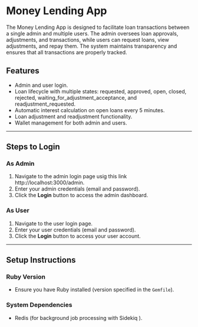 # Money Lending App

The Money Lending App is designed to facilitate loan transactions between a single admin and multiple users. The admin oversees loan approvals, adjustments, and transactions, while users can request loans, view adjustments, and repay them. The system maintains transparency and ensures that all transactions are properly tracked.

## Features

- Admin and user login.
- Loan lifecycle with multiple states: requested, approved, open, closed, rejected, waiting_for_adjustment_acceptance, and readjustment_requested.
- Automatic interest calculation on open loans every 5 minutes.
- Loan adjustment and readjustment functionality.
- Wallet management for both admin and users.

---

## Steps to Login

### As Admin
1. Navigate to the admin login page usig this link http://localhost:3000/admin.
2. Enter your admin credentials (email and password).
3. Click the **Login** button to access the admin dashboard.

### As User
1. Navigate to the user login page.
2. Enter your user credentials (email and password).
3. Click the **Login** button to access your user account.

---

## Setup Instructions

### Ruby Version
- Ensure you have Ruby installed (version specified in the `Gemfile`).

### System Dependencies
- Redis (for background job processing with Sidekiq ).
